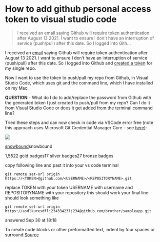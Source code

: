 # How to add github personal access token to visual studio code

> I received an email saying Github will require token authentication after August 13 2021. I want to ensure I don't have an interruption of service (push/pull) after this date.
So I logged into Gith...

I received an [email](https://github.blog/2020-12-15-token-authentication-requirements-for-git-operations/) saying Github will require token authentication after August 13 2021. I want to ensure I don't have an interruption of service (push/pull) after this date. So I logged into Github and [created a token](https://docs.github.com/en/github/authenticating-to-github/creating-a-personal-access-token) for my single repo.

Now I want to use the token to push/pull my repo from Github, in Visual Studio Code, which uses git and the command line, which I have installed on my Mac.

**QUESTION** - What do I do to add/replace the password from Github with the generated token I just created to push/pull from my repo? Can I do it from Visual Studio Code or does it get added from the terminal command line?


Tried these steps and can now check in code via VSCode error free (note this approach uses Microsoft Git Credential Manager Core - see [here](https://docs.github.com/en/get-started/getting-started-with-git/caching-your-github-credentials-in-git)):


![](https://www.gravatar.com/avatar/8266f1b38502046425bc1a947fec1721?s=64&d=identicon&r=PG)


[snowbound](chrome-extension://cjedbglnccaioiolemnfhjncicchinao/users/1175956/snowbound)snowbound

1,5522 gold badges17 silver badges27 bronze badges

copy following line and past it into your vs code terminal

    git remote set-url origin https://<TOKEN>@github.com/<USERNAME>/<REPOSITORYNAME>.git
    

replace TOKEN with your token USERNAME with username and REPOSITORYNAME with your repository this should work your final line should look something like

    git remote set-url origin https://asdlkuresdflj23433423lj234@github.com/brother/sampleapp.git
    

answered Sep 30 at 18:18


To create code blocks or other preformatted text, indent by four spaces or surround 
[Source](https://stackoverflow.com/questions/66231282/how-to-add-github-personal-access-token-to-visual-studio-code)